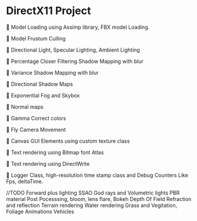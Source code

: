 # DirectX11 Project

	 Model Loading using Assimp library, FBX model Loading.

	 Model Frustum Culling

	 Directional Light, Specular Lighting, Ambient Lighting

	 Percentage Closer Filtering Shadow Mapping with blur

	 Variance Shadow Mapping with blur

	 Directional Shadow Maps

	 Exponential Fog and Skybox

	 Normal maps

	 Gamma Correct colors

	 Fly Camera Movement

	 Canvas GUI Elements using custom texture class

	 Text rendering using Bitmap font Atlas

	 Text rendering using DirectWrite

	 Logger Class, high-resolution time stamp class and Debug Counters Like Fps, deltaTime.

//TODO
Forward plus lighting
SSAO
God rays and Volumetric lights
PBR material 
Post Pocesssing, bloom, lens flare, Bokeh Depth Of Field
Refraction and reflection
Terrain rendering
Water rendering
Grass and Vegitation, Foliage
Animations
Vehicles
 
